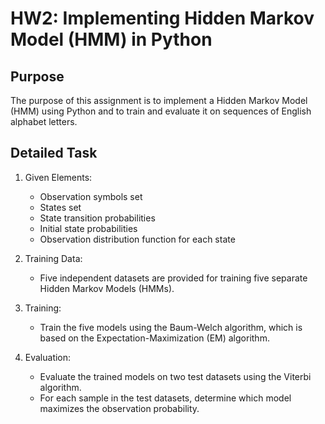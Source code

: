 # HW2: Implementing Hidden Markov Model (HMM) in Python
## Purpose
The purpose of this assignment is to implement a Hidden Markov Model (HMM) using Python and to train and evaluate it on sequences of English alphabet letters.


## Detailed Task
1. Given Elements:
   * Observation symbols set
   * States set
   * State transition probabilities
   *  Initial state probabilities
   *  Observation distribution function for each state

2. Training Data:
   * Five independent datasets are provided for training five separate Hidden Markov Models (HMMs).

3. Training:
   * Train the five models using the Baum-Welch algorithm, which is based on the Expectation-Maximization (EM) algorithm.

4. Evaluation:
    * Evaluate the trained models on two test datasets using the Viterbi algorithm.
    * For each sample in the test datasets, determine which model maximizes the observation probability.

